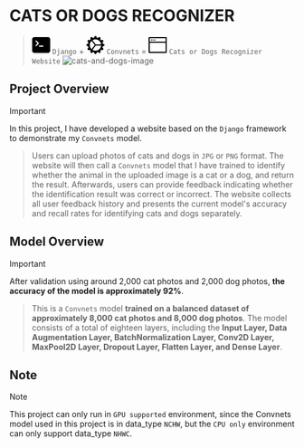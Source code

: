 # CATS OR DOGS RECOGNIZER

> ![cmd-svg](./readme_source/terminal-fill.svg) `Django` + ![gear-svg](./readme_source/gear-wide-connected.svg) `Convnets` = ![window-svg](./readme_source/window-fullscreen.svg) `Cats or Dogs Recognizer Website`
![cats-and-dogs-image](https://images.unsplash.com/photo-1606098216818-40939b7c98ad?q=80&w=2070&auto=format&fit=crop&ixlib=rb-4.0.3&ixid=M3wxMjA3fDB8MHxwaG90by1wYWdlfHx8fGVufDB8fHx8fA%3D%3D)

## Project Overview
> [!IMPORTANT]
> In this project, I have developed a website based on the `Django` framework to demonstrate my `Convnets` model.

> Users can upload photos of cats and dogs in `JPG` or `PNG` format.
The website will then call a `Convnets` model that I have trained to identify whether the animal in the uploaded image is a cat or a dog, and return the result. 
Afterwards, users can provide feedback indicating whether the identification result was correct or incorrect. 
The website collects all user feedback history and presents the current model's accuracy and recall rates for identifying cats and dogs separately.

## Model Overview
> [!IMPORTANT]
> After validation using around 2,000 cat photos and 2,000 dog photos, **the accuracy of the model is approximately 92%**.

> This is a `Convnets` model **trained on a balanced dataset of approximately 8,000 cat photos and 8,000 dog photos**. 
The model consists of a total of eighteen layers, including the **Input Layer, Data Augmentation Layer, BatchNormalization Layer, Conv2D Layer, MaxPool2D Layer, Dropout Layer, Flatten Layer, and Dense Layer**.

## Note
> [!NOTE]
> This project can only run in `GPU supported` environment, since the Convnets model used in this project is in data_type `NCHW`, but the `CPU only` environment can only support data_type `NHWC`.
